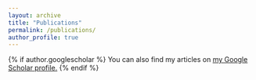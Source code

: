 ```yaml
---
layout: archive
title: "Publications"
permalink: /publications/
author_profile: true
---
```


{% if author.googlescholar %}
  You can also find my articles on <u><a href="{{https://scholar.google.com/citations?user=yrHY-lcAAAAJ&hl=zh-CN}}">my Google Scholar profile</a>.</u>
{% endif %}

<!-- You can also find my articles on <u><a href="{{https://scholar.google.com/citations?user=yrHY-lcAAAAJ&hl=zh-en}}">my Google Scholar profile</a>.</u> -->


